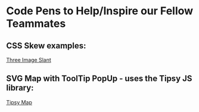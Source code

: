 # Code Pens to Help/Inspire our Fellow Teammates

## CSS Skew examples:
[Three Image Slant](http://codepen.io/amydecat/pen/KapqYE)

## SVG Map with ToolTip PopUp - uses the Tipsy JS library:
[Tipsy Map](https://codepen.io/amydecat/project/editor/AVxrMZ/)
